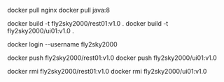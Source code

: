 docker pull nginx
docker pull java:8



docker build -t fly2sky2000/rest01:v1.0 .
docker build -t fly2sky2000/ui01:v1.0 .

docker login --username fly2sky2000


docker push fly2sky2000/rest01:v1.0
docker push fly2sky2000/ui01:v1.0


docker rmi fly2sky2000/rest01:v1.0
docker rmi fly2sky2000/ui01:v1.0
